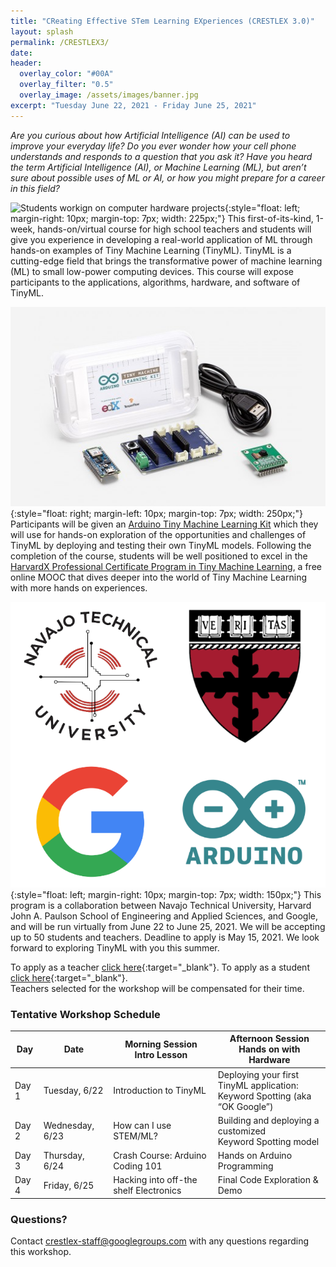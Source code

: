 ```yaml
---
title: "CReating Effective STem Learning EXperiences (CRESTLEX 3.0)"
layout: splash
permalink: /CRESTLEX3/
date: 
header:
  overlay_color: "#00A"
  overlay_filter: "0.5"
  overlay_image: /assets/images/banner.jpg
excerpt: "Tuesday June 22, 2021 - Friday June 25, 2021"
---
```

*Are you curious about how Artificial Intelligence (AI) can be used to improve your everyday life? Do you ever wonder how your cell phone understands and responds to a question that you ask it? Have you heard the term Artificial Intelligence (AI), or Machine Learning (ML), but aren’t sure about possible uses of ML or AI, or how you might prepare for a career in this field?*

![Students workign on computer hardware projects](/assets/images/crestlex/students.jpg){:style="float: left; margin-right: 10px; margin-top: 7px; width: 225px;"}
This first-of-its-kind, 1-week, hands-on/virtual course for high school teachers and students will give you experience in developing a real-world application of ML through hands-on examples of Tiny Machine Learning (TinyML). TinyML is a cutting-edge field that brings the transformative power of machine learning (ML) to small low-power computing devices. This course will expose participants to the applications, algorithms, hardware, and software of TinyML.

![TinyML Course Kit](/assets/images/crestlex/kit.jpg){:style="float: right; margin-left: 10px; margin-top: 7px; width: 250px;"}
Participants will be given an [Arduino Tiny Machine Learning Kit](https://store.arduino.cc/usa/tiny-machine-learning-kit) which they will use for hands-on exploration of the opportunities and challenges of TinyML by deploying and testing their own TinyML models. Following the completion of the course, students will be well positioned to excel in the [HarvardX Professional Certificate Program in Tiny Machine Learning](https://www.edx.org/professional-certificate/harvardx-tiny-machine-learning), a free online MOOC that dives deeper into the world of Tiny Machine Learning with more hands on experiences.

![Harvard, Google, NTU, and Arduino Logos](/assets/images/crestlex/logos.png){:style="float: left; margin-right: 10px; margin-top: 7px; width: 150px;"}
This program is a collaboration between Navajo Technical University, Harvard John A. Paulson School of Engineering and Applied Sciences, and Google, and will be run virtually from June 22 to June 25, 2021. We will be accepting up to 50 students and teachers. Deadline to apply is May 15, 2021. We look forward to exploring TinyML with you this summer.

To apply as a teacher [click here](https://forms.gle/8GM7SdCFqLPyweTb8){:target="_blank"}. To apply as a student [click here](https://forms.gle/bAvVeMua7yfJQqiR6){:target="_blank"}.<br/>Teachers selected for the workshop will be compensated for their time.

### Tentative Workshop Schedule

| Day   | Date            | Morning Session<br/>Intro Lesson       | Afternoon Session<br/>Hands on with Hardware                       |
|-------|-----------------|----------------------------------------|--------------------------------------------------------------------|
| Day 1 | Tuesday, 6/22   | Introduction to TinyML                 | Deploying your first TinyML application:<br/>Keyword Spotting (aka “OK Google”) |
| Day 2 | Wednesday, 6/23 | How can I use STEM/ML?                 | Building and deploying a customized<br/>Keyword Spotting model                  |
| Day 3 | Thursday, 6/24  | Crash Course: Arduino Coding 101       | Hands on Arduino Programming                                                |
| Day 4 | Friday, 6/25    | Hacking into off-the shelf Electronics | Final Code Exploration & Demo                                               |

### Questions?
Contact [crestlex-staff@googlegroups.com](mailto:crestlex-staff@googlegroups.com) with any questions regarding this workshop. 